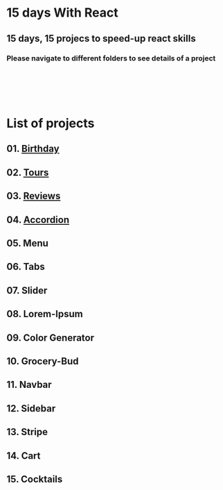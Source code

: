 # 15 days With React
## 15 days, 15 projecs to speed-up react skills
### Please navigate to different folders to see details of a project
<br /> <br /> <br /> <br />

# List of projects
## 01. [Birthday](https://remind-birthday.netlify.app/)
## 02. [Tours](https://tour-info.netlify.app/)
## 03. [Reviews](https://review-person.netlify.app/)
## 04. [Accordion](https://toggle-question.netlify.app)
## 05. Menu
## 06. Tabs
## 07. Slider
## 08. Lorem-Ipsum
## 09. Color Generator
## 10. Grocery-Bud
## 11. Navbar
## 12. Sidebar
## 13. Stripe
## 14. Cart
## 15. Cocktails